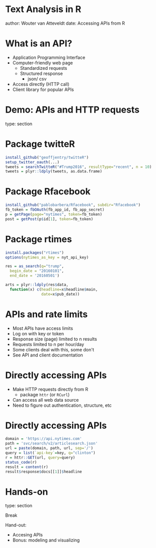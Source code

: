 <style>

.reveal .slides > sectionx {
    top: -70%;
}

.reveal pre code.r {background-color: #ccF}

.section .reveal li {color:white}
.section .reveal em {font-weight: bold; font-style: "none"}

</style>




Text Analysis in R
========================================================
author: Wouter van Atteveldt
date: Accessing APIs from R


What is an API?
===

+ Application Programming Interface
+ Computer-friendly web page
  + Standardized requests
  + Structured response
    + json/ csv
+ Access directly (HTTP call)
+ Client library for popular APIs

Demo: APIs and HTTP requests
===
type: section
    
Package twitteR
===


```r
install_github("geoffjentry/twitteR") 
setup_twitter_oauth(...)
tweets = searchTwitteR("#Trump2016", resultType="recent", n = 10)
tweets = plyr::ldply(tweets, as.data.frame)
```

Package Rfacebook
===


```r
install_github("pablobarbera/Rfacebook", subdir="Rfacebook")
fb_token = fbOAuth(fb_app_id, fb_app_secret)
p = getPage(page="nytimes", token=fb_token)
post = getPost(p$id[1], token=fb_token)
```

Package rtimes
====


```r
install.packages("rtimes")
options(nytimes_as_key = nyt_api_key)

res = as_search(q="trump", 
  begin_date = "20160101", 
  end_date = '20160501')

arts = plyr::ldply(res$data, 
  function(x) c(headline=x$headline$main, 
                date=x$pub_date))
```

APIs and rate limits
===

+ Most APIs have access limits
+ Log on with key or token
+ Response size (page) limited to n results
+ Requests limited to n per hour/day
+ Some clients deal with this, some don't
+ See API and client documentation


Directly accessing APIs
===

+ Make HTTP requests directly from R
  + package `httr` (or `RCurl`)
+ Can access all web data source
+ Need to figure out authentication, structure, etc


Directly accessing APIs
===


```r
domain = 'https://api.nytimes.com'
path = 'svc/search/v2/articlesearch.json'
url = paste(domain, path, url, sep='/')
query = list(`api-key`=key, q="clinton")
r = httr::GET(url, query=query)
status_code(r)
result = content(r)
result$response$docs[[1]]$headline
```


Hands-on 
====
type: section

Break

Hand-out:
+ Accesing APIs
+ Bonus: modeling and visualizing
